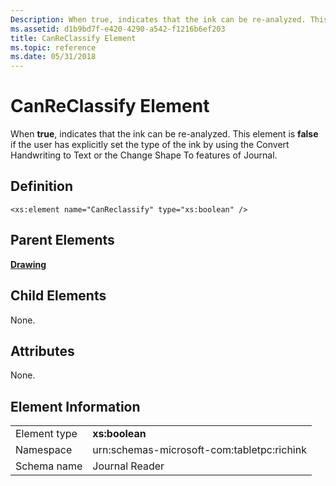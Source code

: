 ```yaml
---
Description: When true, indicates that the ink can be re-analyzed. This element is false if the user has explicitly set the type of the ink by using the Convert Handwriting to Text or the Change Shape To features of Journal.
ms.assetid: d1b9bd7f-e420-4290-a542-f1216b6ef203
title: CanReClassify Element
ms.topic: reference
ms.date: 05/31/2018
---
```


# CanReClassify Element

When **true**, indicates that the ink can be re-analyzed. This element is **false** if the user has explicitly set the type of the ink by using the Convert Handwriting to Text or the Change Shape To features of Journal.

## Definition

``` syntax
<xs:element name="CanReclassify" type="xs:boolean" />
```

## Parent Elements

[**Drawing**](drawing-element.md)

## Child Elements

None.

## Attributes

None.

## Element Information



|              |                                            |
|--------------|--------------------------------------------|
| Element type | **xs:boolean**                             |
| Namespace    | urn:schemas-microsoft-com:tabletpc:richink |
| Schema name  | Journal Reader                             |



 

 

 



